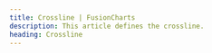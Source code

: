 ```yaml
---
title: Crossline | FusionCharts
description: This article defines the crossline.
heading: Crossline
---
```


